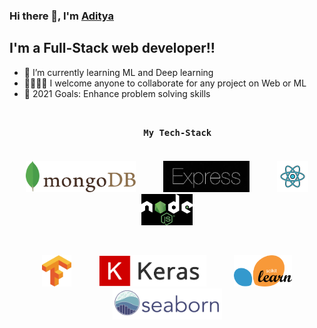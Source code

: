 ### Hi there 👋, I'm [Aditya][website] 

## I'm a Full-Stack web developer!!

- 🌱 I’m currently learning ML and Deep learning 
- 🤜🏻🤛🏻 I welcome anyone to collaborate for any project on Web or ML
- 🥅 2021 Goals: Enhance problem solving skills
<h3 align="center">
  <code>
    My Tech-Stack
  </code>
</h3>
<p align="center">
    <img src="./assest/mongo.png" height=50 hspace=20>
   <img src="./assest/express.jpg" height=50 hspace=20>
   <img src="./assest/react.png" height=50 hspace=20>
   <img src="./assest/node.png" height=50 hspace=20>
</p>
<br>
<p align="center">
    <img src="./assest/tensor.png" height=50 hspace=20>
   <img src="./assest/keras.png" height=50 hspace=20>
   <img src="./assest/scikit.png" height=50 hspace=20>
   <img src="./assest/sea.png" height=50 hspace=20>
</p>

[website]: https://adityak13.netlify.app/